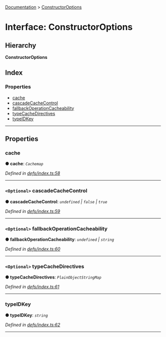 [Documentation](../README.md) > [ConstructorOptions](../interfaces/constructoroptions.md)

# Interface: ConstructorOptions

## Hierarchy

**ConstructorOptions**

## Index

### Properties

* [cache](constructoroptions.md#cache)
* [cascadeCacheControl](constructoroptions.md#cascadecachecontrol)
* [fallbackOperationCacheability](constructoroptions.md#fallbackoperationcacheability)
* [typeCacheDirectives](constructoroptions.md#typecachedirectives)
* [typeIDKey](constructoroptions.md#typeidkey)

---

## Properties

<a id="cache"></a>

###  cache

**● cache**: *`Cachemap`*

*Defined in [defs/index.ts:58](https://github.com/bad-batch/handl/blob/20503ed/packages/cache-manager/src/defs/index.ts#L58)*

___
<a id="cascadecachecontrol"></a>

### `<Optional>` cascadeCacheControl

**● cascadeCacheControl**: *`undefined` \| `false` \| `true`*

*Defined in [defs/index.ts:59](https://github.com/bad-batch/handl/blob/20503ed/packages/cache-manager/src/defs/index.ts#L59)*

___
<a id="fallbackoperationcacheability"></a>

### `<Optional>` fallbackOperationCacheability

**● fallbackOperationCacheability**: *`undefined` \| `string`*

*Defined in [defs/index.ts:60](https://github.com/bad-batch/handl/blob/20503ed/packages/cache-manager/src/defs/index.ts#L60)*

___
<a id="typecachedirectives"></a>

### `<Optional>` typeCacheDirectives

**● typeCacheDirectives**: *`PlainObjectStringMap`*

*Defined in [defs/index.ts:61](https://github.com/bad-batch/handl/blob/20503ed/packages/cache-manager/src/defs/index.ts#L61)*

___
<a id="typeidkey"></a>

###  typeIDKey

**● typeIDKey**: *`string`*

*Defined in [defs/index.ts:62](https://github.com/bad-batch/handl/blob/20503ed/packages/cache-manager/src/defs/index.ts#L62)*

___

